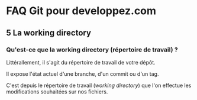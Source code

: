 # FAQ Git pour developpez.com

## 5 La working directory

### Qu'est-ce que la working directory (répertoire de travail) ?

Littérallement, il s'agit du répertoire de travail de votre dépôt.

Il expose l'état actuel d'une branche, d'un commit ou d'un tag.

C'est depuis le répertoire de travail (*working directory*) que l'on effectue les modifications souhaitées sur nos fichiers.
